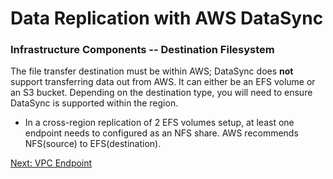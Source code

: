 # Data Replication with AWS DataSync

### Infrastructure Components -- Destination Filesystem

The file transfer destination must be within AWS; DataSync does **not** support transferring data out from AWS. It can either be an EFS volume or an S3 bucket. Depending on the destination type, you will need to ensure DataSync is supported within the region.

- In a cross-region replication of 2 EFS volumes setup, at least one endpoint needs to configured as an NFS share. AWS recommends NFS(source) to EFS(destination).

[Next: VPC Endpoint](/docs/vpc_endpoint.md)
